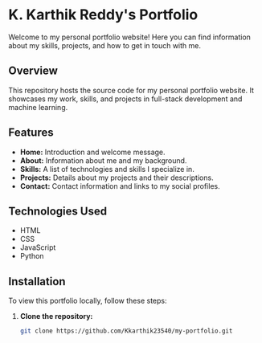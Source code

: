 # K. Karthik Reddy's Portfolio

Welcome to my personal portfolio website! Here you can find information about my skills, projects, and how to get in touch with me.

## Overview

This repository hosts the source code for my personal portfolio website. It showcases my work, skills, and projects in full-stack development and machine learning.

## Features

- **Home:** Introduction and welcome message.
- **About:** Information about me and my background.
- **Skills:** A list of technologies and skills I specialize in.
- **Projects:** Details about my projects and their descriptions.
- **Contact:** Contact information and links to my social profiles.

## Technologies Used

- HTML
- CSS
- JavaScript
- Python

## Installation

To view this portfolio locally, follow these steps:

1. **Clone the repository:**

   ```bash
   git clone https://github.com/Kkarthik23540/my-portfolio.git
